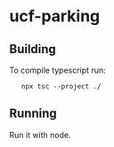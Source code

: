 # ucf-parking

## Building
To compile typescript run:
```
   npx tsc --project ./
```

## Running
Run it with node.

